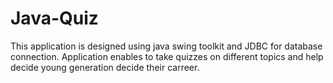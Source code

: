 # Java-Quiz
This application is designed using java swing toolkit and JDBC for database connection. Application enables to take quizzes on different topics and help decide young generation decide their carreer.
